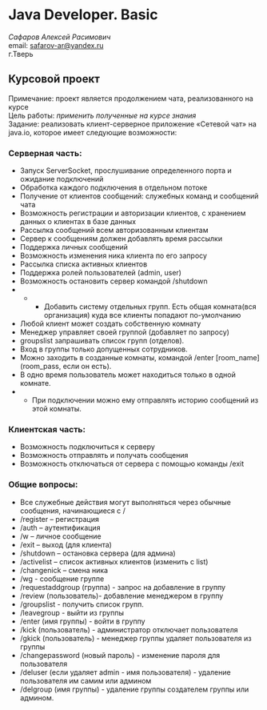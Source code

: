 # Java Developer. Basic

_Сафаров Алексей Расимович_  
email: <safarov-ar@yandex.ru>  
г.Тверь

## Курсовой проект

Примечание: проект является продолжением чата, реализованного на курсе  
Цель работы: _применить полученные на курсе знания_  
Задание: реализовать клиент-серверное приложение «Сетевой чат» на java.io, которое имеет следующие возможности:

### Серверная часть:

- Запуск ServerSocket, прослушивание определенного порта и ожидание подключений
- Обработка каждого подключения в отдельном потоке
- Получение от клиентов сообщений: служебных команд и сообщений чата
- Возможность регистрации и авторизации клиентов, с хранением данных о клиентах в базе данных
- Рассылка сообщений всем авторизованным клиентам
- Сервер к сообщениям должен добавлять время рассылки
- Поддержка личных сообщений
- Возможность изменения ника клиента по его запросу
- Рассылка списка активных клиентов
- Поддержка ролей пользователей (admin, user)
- Возможность остановить сервер командой /shutdown
- - - Добавить систему отдельных групп. Есть общая комната(вся организация) куда все клиенты попадают по-умолчанию
- Любой клиент может создать собственную комнату
- Менеджер управляет своей группой (добавляет по запросу)
- groupslist запрашивать список групп (отделов).
- Вход в группы только допущенных сотрудников.
- Можно заходить в созданные комнаты, командой /enter [room_name] (room_pass, если он есть).
- В одно время пользователь может находиться только в одной комнате.
- - При подключении можно ему отправлять историю сообщений из этой комнаты.

### Клиентская часть:

- Возможность подключиться к серверу
- Возможность отправлять и получать сообщения
- Возможность отключаться от сервера с помощью команды /exit

### Общие вопросы:

- Все служебные действия могут выполняться через обычные сообщения, начинающиеся с /
- /register – регистрация
- /auth – аутентификация
- /w – личное сообщение
- /exit – выход (для клиента)
- /shutdown – остановка сервера (для админа)
- /activelist – список активных клиентов (изменить с list)
- /changenick – смена ника
- /wg - сообщение группе
- /requestaddgroup (группа) - запрос на добавление в группу
- /review (пользователь)- добавление менеджером в группу
- /groupslist - получить список групп.
- /leavegroup - выйти из группы
- /enter (имя группы) - войти в группу
- /kick (пользователь) - администратор отключает пользователя
- /gkick (пользователь) - менеджер группы удаляет пользователя из группы
- /changepassword (новый пароль) - изменение пароля для пользователя
- /deluser (если удаляет admin - имя пользователя) - удаление пользователя им самим или админом
- /delgroup (имя группы) - удаление группы создателем группы или админом.
